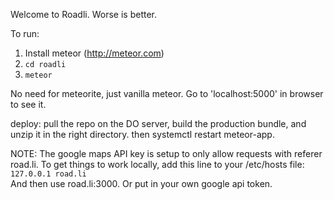 Welcome to Roadli. Worse is better.


To run:  
1) Install meteor (http://meteor.com)  
2) `cd roadli`  
3) `meteor`  

No need for meteorite, just vanilla meteor. Go to 'localhost:5000' in browser to see it.

deploy:
 pull the repo on the DO server, build the production bundle, and unzip it in the right directory. then systemctl restart meteor-app.

NOTE: The google maps API key is setup to only allow requests with referer road.li. To get things to work locally, add this line to your /etc/hosts file:  
`127.0.0.1 road.li`  
And then use road.li:3000. Or put in your own google api token. 
